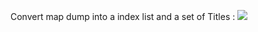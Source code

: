 Convert map dump into a index list and a set of Titles :
![](http://www.vgmaps.com/Atlas/SuperNES/LegendOfZelda-ALinkToThePast-DarkWorld.png)
